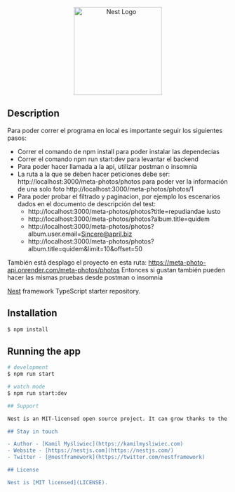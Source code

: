 <p align="center">
  <a href="http://nestjs.com/" target="blank"><img src="https://nestjs.com/img/logo-small.svg" width="200" alt="Nest Logo" /></a>
</p>

## Description

Para poder correr el programa en local es importante seguir los siguientes pasos:
  * Correr el comando de npm install para poder instalar las dependecias
  * Correr el comando npm run start:dev para levantar el backend
  * Para poder hacer llamada a la api, utilizar postman o insomnia
  * La ruta a la que se deben hacer peticiones debe ser: http://localhost:3000/meta-photos/photos
    para poder ver la información de una solo foto http://localhost:3000/meta-photos/photos/1 
  * Para poder probar el filtrado y paginacion, por ejemplo los escenarios dados en el documento de descripción del test: 
      - http://localhost:3000/meta-photos/photos?title=repudiandae iusto
      - http://localhost:3000/meta-photos/photos?album.title=quidem
      - http://localhost:3000/meta-photos/photos?album.user.email=Sincere@april.biz
      - http://localhost:3000/meta-photos/photos?album.title=quidem&limit=10&offset=50

También está desplago el proyecto en esta ruta: https://meta-photo-api.onrender.com/meta-photos/photos
Entonces si gustan también pueden hacer las mismas pruebas desde postman o insomnia 

[Nest](https://github.com/nestjs/nest) framework TypeScript starter repository.

## Installation

```bash
$ npm install
```

## Running the app

```bash
# development
$ npm run start

# watch mode
$ npm run start:dev

## Support

Nest is an MIT-licensed open source project. It can grow thanks to the sponsors and support by the amazing backers. If you'd like to join them, please [read more here](https://docs.nestjs.com/support).

## Stay in touch

- Author - [Kamil Myśliwiec](https://kamilmysliwiec.com)
- Website - [https://nestjs.com](https://nestjs.com/)
- Twitter - [@nestframework](https://twitter.com/nestframework)

## License

Nest is [MIT licensed](LICENSE).
